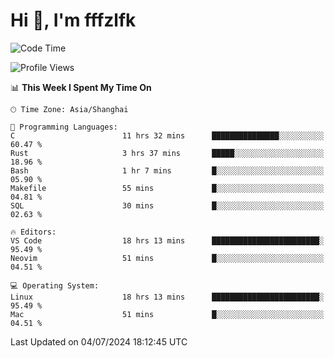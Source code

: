 # Hi 👋, I'm fffzlfk

<!--START_SECTION:waka-->
![Code Time](http://img.shields.io/badge/Code%20Time-726%20hrs%2031%20mins-blue)

![Profile Views](http://img.shields.io/badge/Profile%20Views-0-blue)

📊 **This Week I Spent My Time On** 

```text
🕑︎ Time Zone: Asia/Shanghai

💬 Programming Languages: 
C                        11 hrs 32 mins      ███████████████░░░░░░░░░░   60.47 % 
Rust                     3 hrs 37 mins       █████░░░░░░░░░░░░░░░░░░░░   18.96 % 
Bash                     1 hr 7 mins         █░░░░░░░░░░░░░░░░░░░░░░░░   05.90 % 
Makefile                 55 mins             █░░░░░░░░░░░░░░░░░░░░░░░░   04.81 % 
SQL                      30 mins             █░░░░░░░░░░░░░░░░░░░░░░░░   02.63 % 

🔥 Editors: 
VS Code                  18 hrs 13 mins      ████████████████████████░   95.49 % 
Neovim                   51 mins             █░░░░░░░░░░░░░░░░░░░░░░░░   04.51 % 

💻 Operating System: 
Linux                    18 hrs 13 mins      ████████████████████████░   95.49 % 
Mac                      51 mins             █░░░░░░░░░░░░░░░░░░░░░░░░   04.51 % 
```


 Last Updated on 04/07/2024 18:12:45 UTC
<!--END_SECTION:waka-->
